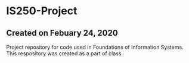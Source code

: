 # IS250-Project
## Created on Febuary 24, 2020
Project repository for code used in Foundations of Information Systems.
This respository was created as a part of class.
